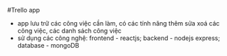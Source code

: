 #Trello app
- app lưu trữ các công việc cần làm, có các tính năng thêm sửa xoá các công việc, các danh sách công việc 
- sử dụng các công nghệ: frontend - reactjs; backend - nodejs express; database - mongoDB
